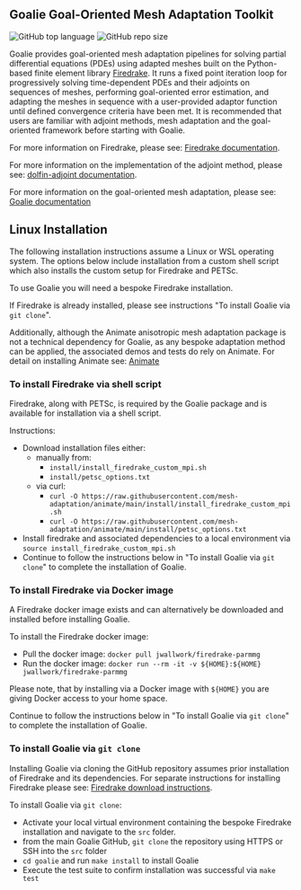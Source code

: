 ## Goalie Goal-Oriented Mesh Adaptation Toolkit

![GitHub top language](https://img.shields.io/github/languages/top/mesh-adaptation/goalie)
![GitHub repo size](https://img.shields.io/github/repo-size/mesh-adaptation/goalie)

Goalie provides goal-oriented mesh adaptation pipelines for solving partial differential equations (PDEs) using adapted meshes built on the Python-based finite element library [Firedrake](http://www.firedrakeproject.org/).  It runs a fixed point iteration loop for progressively solving time-dependent PDEs and their adjoints on sequences of meshes, performing goal-oriented error estimation, and adapting the meshes in sequence with a user-provided adaptor function until defined convergence criteria have been met. It is recommended that users are familiar with adjoint methods, mesh adaptation and the goal-oriented framework before starting with Goalie.

For more information on Firedrake, please see: [Firedrake documentation](https://firedrakeproject.org/documentation.html).

For more information on the implementation of the adjoint method, please see: [dolfin-adjoint documentation](http://www.dolfin-adjoint.org/en/latest/documentation/maths/index.html). 

For more information on the goal-oriented mesh adaptation, please see: [Goalie documentation](https://mesh-adaptation.github.io/goalie/index.html)

## Linux Installation

The following installation instructions assume a Linux or WSL operating system. The options below include installation from a custom shell script which also installs the custom setup for Firedrake and PETSc. 

To use Goalie you will need a bespoke Firedrake installation.

If Firedrake is already installed, please see instructions "To install Goalie via `git clone`".

Additionally, although the Animate anisotropic mesh adaptation package is not a technical dependency for Goalie, as any bespoke adaptation method can be applied, the associated demos and tests do rely on Animate. For detail on installing Animate see: [Animate](https://github.com/mesh-adaptation/animate)

### To install Firedrake via shell script

Firedrake, along with PETSc, is required by the Goalie package and is available for installation via a shell script.

Instructions:
- Download installation files either:
	-  manually from:
		- `install/install_firedrake_custom_mpi.sh`
		- `install/petsc_options.txt`
	- via curl:
		- `curl -O https://raw.githubusercontent.com/mesh-adaptation/animate/main/install/install_firedrake_custom_mpi.sh`
		- `curl -O https://raw.githubusercontent.com/mesh-adaptation/animate/main/install/petsc_options.txt`
- Install firedrake and associated dependencies to a local environment via `source install_firedrake_custom_mpi.sh`
- Continue to follow the instructions below in "To install Goalie via `git clone`" to complete the installation of Goalie.

### To install Firedrake via Docker image

A Firedrake docker image exists and can alternatively be downloaded and installed before installing Goalie. 

To install the Firedrake docker image:
- Pull the docker image: `docker pull jwallwork/firedrake-parmmg`
- Run the docker image: `docker run --rm -it -v ${HOME}:${HOME} jwallwork/firedrake-parmmg`

Please note, that by installing via a Docker image with `${HOME}` you are giving Docker access to your home space.

Continue to follow the instructions below in "To install Goalie via `git clone`" to complete the installation of Goalie.

### To install Goalie via `git clone`

Installing Goalie via cloning the GitHub repository assumes prior installation of Firedrake and its dependencies. For separate instructions for installing Firedrake please see: [Firedrake download instructions](https://www.firedrakeproject.org/download.html).

To install Goalie via `git clone`:
- Activate your local virtual environment containing the bespoke Firedrake installation and navigate to the `src` folder.
- from the main Goalie GitHub, `git clone` the repository using HTTPS or SSH into the `src` folder
- `cd goalie` and run `make install` to install Goalie
- Execute the test suite to confirm installation was successful via `make test`
